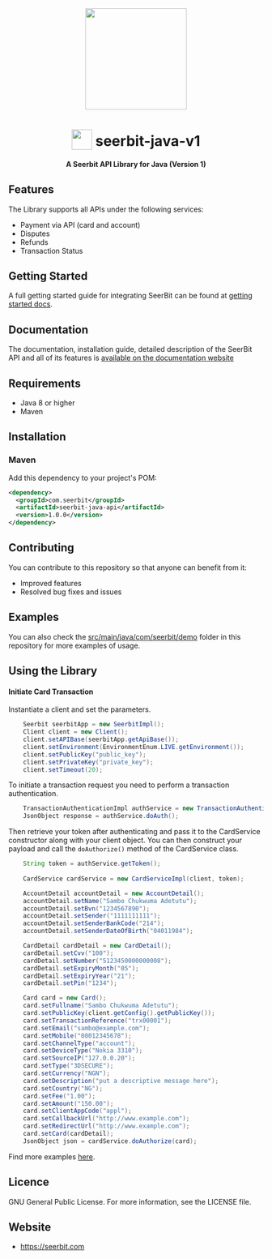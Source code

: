 
<div align="center">
 <img width="200" valign="top" src="https://res.cloudinary.com/dy2dagugp/image/upload/v1571249658/seerbit-logo_mdinom.png">
</div>


<h1 align="center">
  <img width="40" valign="bottom" src="https://res.cloudinary.com/dcksdncso/image/upload/v1579682633/java_f2iyuf.png">
  seerbit-java-v1
</h1>

<h4 align="center">
  A Seerbit API Library for Java (Version 1)
</h4>

## Features

The Library supports all APIs under the following services:
* Payment via API (card and account)
* Disputes
* Refunds
* Transaction Status

## Getting Started

A full getting started guide for integrating SeerBit can be found at [getting started docs](https://doc.seerbit.com).

## Documentation

The documentation, installation guide, detailed description of the SeerBit API and all of its features is [available on the documentation website](https://doc.seerbit.com/api/library)


## Requirements

* Java 8 or higher
* Maven


## Installation

### Maven

Add this dependency to your project's POM:

```xml
<dependency>
  <groupId>com.seerbit</groupId>
  <artifactId>seerbit-java-api</artifactId>
  <version>1.0.0</version>
</dependency>
```

## Contributing

You can contribute to this repository so that anyone can benefit from it:

* Improved features
* Resolved bug fixes and issues

## Examples  

You can also check the [src/main/java/com/seerbit/demo](https://github.com/seerbit/seerbit-java-v1/tree/master/src/main/java/com/seerbit/demo) folder in this repository for more examples of usage.

## Using the Library

<strong><h4>Initiate Card Transaction</h4></strong>
Instantiate a client and set the parameters.

```java
    Seerbit seerbitApp = new SeerbitImpl();
    Client client = new Client();
    client.setAPIBase(seerbitApp.getApiBase());
    client.setEnvironment(EnvironmentEnum.LIVE.getEnvironment());
    client.setPublicKey("public_key");
    client.setPrivateKey("private_key");
    client.setTimeout(20);
```

To initiate a transaction request you need to perform a transaction authentication. 

```java
    TransactionAuthenticationImpl authService = new TransactionAuthenticationImpl(client);
    JsonObject response = authService.doAuth();
```

Then retrieve your token after authenticating and pass it to the CardService constructor along with your client object. You can then construct your payload and call the <code>doAuthorize()</code> method of the CardService class.
```java
    String token = authService.getToken();
  
    CardService cardService = new CardServiceImpl(client, token);

    AccountDetail accountDetail = new AccountDetail();
    accountDetail.setName("Sambo Chukwuma Adetutu");
    accountDetail.setBvn("1234567890");
    accountDetail.setSender("1111111111");
    accountDetail.setSenderBankCode("214");
    accountDetail.setSenderDateOfBirth("04011984");

    CardDetail cardDetail = new CardDetail();
    cardDetail.setCvv("100");
    cardDetail.setNumber("5123450000000008");
    cardDetail.setExpiryMonth("05");
    cardDetail.setExpiryYear("21");
    cardDetail.setPin("1234");

    Card card = new Card();
    card.setFullname("Sambo Chukwuma Adetutu");
    card.setPublicKey(client.getConfig().getPublicKey());
    card.setTransactionReference("trx00001");
    card.setEmail("sambo@example.com");
    card.setMobile("08012345678");
    card.setChannelType("account");
    card.setDeviceType("Nokia 3310");
    card.setSourceIP("127.0.0.20");
    card.setType("3DSECURE");
    card.setCurrency("NGN");
    card.setDescription("put a descriptive message here");
    card.setCountry("NG");
    card.setFee("1.00");
    card.setAmount("150.00");
    card.setClientAppCode("appl");
    card.setCallbackUrl("http://www.example.com");
    card.setRedirectUrl("http://www.example.com");
    card.setCard(cardDetail);
    JsonObject json = cardService.doAuthorize(card);
``` 

Find more examples [here](https://github.com/seerbit/seerbit-java-v1/tree/master/src/main/java/com/seerbit/demo).

## Licence
GNU General Public License. For more information, see the LICENSE file.

## Website
* https://seerbit.com
